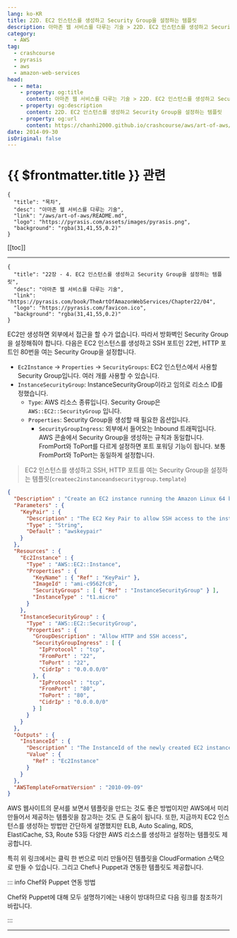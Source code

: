 ```yaml
---
lang: ko-KR
title: 22D. EC2 인스턴스를 생성하고 Security Group을 설정하는 템플릿
description: 아마존 웹 서비스를 다루는 기술 > 22D. EC2 인스턴스를 생성하고 Security Group을 설정하는 템플릿
category:
  - AWS
tag: 
  - crashcourse
  - pyrasis
  - aws 
  - amazon-web-services
head:
  - - meta:
    - property: og:title
      content: 아마존 웹 서비스를 다루는 기술 > 22D. EC2 인스턴스를 생성하고 Security Group을 설정하는 템플릿
    - property: og:description
      content: 22D. EC2 인스턴스를 생성하고 Security Group을 설정하는 템플릿
    - property: og:url
      content: https://chanhi2000.github.io/crashcourse/aws/art-of-aws/22D.html
date: 2014-09-30
isOriginal: false
---
```


# {{ $frontmatter.title }} 관련

```component VPCard
{
  "title": "목차",
  "desc": "아마존 웹 서비스를 다루는 기술",
  "link": "/aws/art-of-aws/README.md",
  "logo": "https://pyrasis.com/assets/images/pyrasis.png",
  "background": "rgba(31,41,55,0.2)"
}
```

[[toc]]

---

```component VPCard
{
  "title": "22장 - 4. EC2 인스턴스를 생성하고 Security Group을 설정하는 템플릿",
  "desc": "아마존 웹 서비스를 다루는 기술",
  "link": "https://pyrasis.com/book/TheArtOfAmazonWebServices/Chapter22/04",
  "logo": "https://pyrasis.com/favicon.ico",
  "background": "rgba(31,41,55,0.2)"
}
```

EC2만 생성하면 외부에서 접근을 할 수가 없습니다. 따라서 방화벽인 Security Group을 설정해줘야 합니다. 다음은 EC2 인스턴스를 생성하고 SSH 포트인 22번, HTTP 포트인 80번을 여는 Security Group을 설정합니다.

- `Ec2Instance` → `Properties` → `SecurityGroups`: EC2 인스턴스에서 사용할 Security Group입니다. 여러 개를 사용할 수 있습니다.
- `InstanceSecurityGroup`: InstanceSecurityGroup이라고 임의로 리소스 ID를 정했습니다.
  - `Type`: AWS 리소스 종류입니다. Security Group은 `AWS::EC2::SecurityGroup` 입니다.
  - `Properties`: Security Group을 생성할 때 필요한 옵션입니다.
    - `SecurityGroupIngress`: 외부에서 들어오는 Inbound 트래픽입니다. AWS 콘솔에서 Security Group을 생성하는 규칙과 동일합니다. FromPort와 ToPort를 다르게 설정하면 포트 포워딩 기능이 됩니다. 보통 FromPort와 ToPort는 동일하게 설정합니다.

> EC2 인스턴스를 생성하고 SSH, HTTP 포트를 여는 Security Group을 설정하는 템플릿(`createec2instanceandsecuritygroup.template`)

```json
{
  "Description" : "Create an EC2 instance running the Amazon Linux 64 bit AMI.",
  "Parameters" : {
    "KeyPair" : {
      "Description" : "The EC2 Key Pair to allow SSH access to the instance",
      "Type" : "String",
      "Default" : "awskeypair"
    }
  },
  "Resources" : {
    "Ec2Instance" : {
      "Type" : "AWS::EC2::Instance",
      "Properties" : {
        "KeyName" : { "Ref" : "KeyPair" },
        "ImageId" : "ami-c9562fc8",
        "SecurityGroups" : [ { "Ref" : "InstanceSecurityGroup" } ],
        "InstanceType" : "t1.micro"
      }
    },
    "InstanceSecurityGroup" : {
      "Type" : "AWS::EC2::SecurityGroup",
      "Properties" : {
        "GroupDescription" : "Allow HTTP and SSH access",
        "SecurityGroupIngress" : [ {
          "IpProtocol" : "tcp",
          "FromPort" : "22",
          "ToPort" : "22",
          "CidrIp" : "0.0.0.0/0"
        }, {
          "IpProtocol" : "tcp",
          "FromPort" : "80",
          "ToPort" : "80",
          "CidrIp" : "0.0.0.0/0"
        } ]
      }
    }
  },
  "Outputs" : {
    "InstanceId" : {
      "Description" : "The InstanceId of the newly created EC2 instance",
      "Value" : {
        "Ref" : "Ec2Instance"
      }
    }
  },
  "AWSTemplateFormatVersion" : "2010-09-09"
}
```

AWS 웹사이트의 문서를 보면서 템플릿을 만드는 것도 좋은 방법이지만 AWS에서 미리 만들어서 제공하는 템플릿을 참고하는 것도 큰 도움이 됩니다. 또한, 지금까지 EC2 인스턴스를 생성하는 방법만 간단하게 설명했지만 ELB, Auto Scaling, RDS, ElastiCache, S3, Route 53등 다양한 AWS 리소스를 생성하고 설정하는 템플릿도 제공합니다.

<SiteInfo
  name="CloudFormation Templates"
  desc="AWS CloudFormation simplifies provisioning and management on AWS. You can create templates for the service or application architectures you want and have AWS CloudFormation use those templates for quick and reliable provisioning of the services or applications (called “stacks”). You can also easily update or replicate the stacks as needed."
  url="https://aws.amazon.com/cloudformation/resources/templates/?nc1=h_ls"
  logo="https://aws.amazon.com/favicon.ico"
  preview="https://d1.awsstatic.com/Digital%20Marketing/Hero_pattern.40dd5bc69fbe19defa54d5d7cd2f63a7728902e5.png"/>

특히 위 링크에서는 클릭 한 번으로 미리 만들어진 템플릿을 CloudFormation 스택으로 만들 수 있습니다. 그리고 Chef나 Puppet과 연동한 템플릿도 제공합니다.

::: info Chef와 Puppet 연동 방법

Chef와 Puppet에 대해 모두 설명하기에는 내용이 방대하므로 다음 링크를 참조하기 바랍니다.

<SiteInfo
  name="도움말 및 자습서"
  desc="AWS CloudFormation은 개발자 및 시스템 관리자가 관련 AWS 리소스 모음을 쉽게 생성하고 순서에 따라 예측 가능한 방식으로 프로비저닝하도록 지원합니다. 다음 도움말 및 설명서에서는 템플릿을 구축하고 다양한 AWS CloudFormation 기능을 이용해 AWS 리소스를 프로비저닝하는 방법을 안내합니다."
  url="https://aws.amazon.com/ko/cloudformation/aws-cloudformation-articles-and-tutorials/"
  logo="https://aws.amazon.com/favicon.ico"
  preview="https://a0.awsstatic.com/libra-css/images/logos/aws_logo_smile_1200x630.png"/>

:::

---
